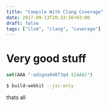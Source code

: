 ```yaml
---
title: "Compile With Clang Coverage"
date: 2017-09-13T20:33:56+03:00
draft: false
tags: ["llvm", "clang", "coverage"]
---
```


# Very good stuff

```cmake
set(AAA "-adigna948f3q4 ${AAA}")
```

```bash
$ build-webkit --jsc-only
```

thats all


